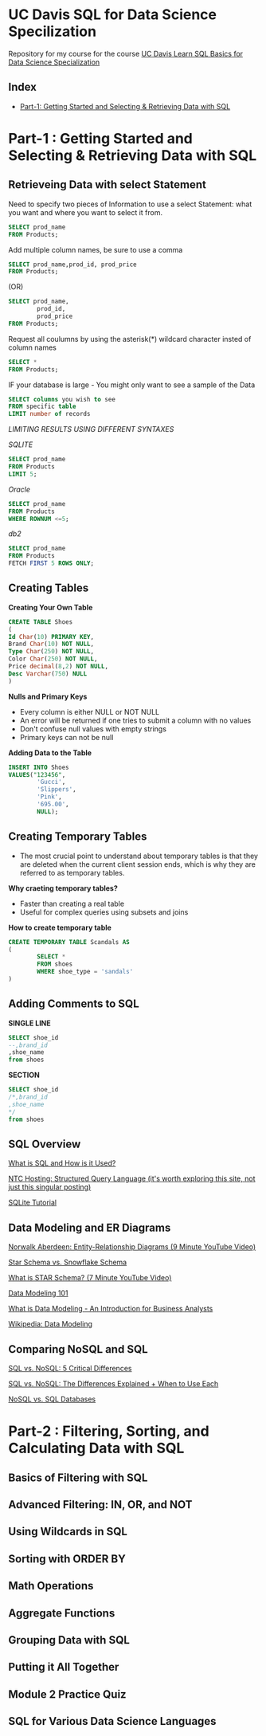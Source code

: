 # UC Davis SQL for Data Science Specilization
Repository for my course for the course [UC Davis Learn SQL Basics for Data Science Specialization](https://www.coursera.org/specializations/learn-sql-basics-data-science)

## Index

- [Part-1: Getting Started and Selecting & Retrieving Data with SQL](#part-1-getting-started-and-selecting--retrieving-data-with-sql)


# Part-1 : Getting Started and Selecting & Retrieving Data with SQL

## Retrieveing Data with select Statement
Need to specify two pieces of Information to use a select Statement: what you want and where you want to select it from.

```SQL
SELECT prod_name
FROM Products;
```

Add multiple column names, be sure to use a comma

```SQL
SELECT prod_name,prod_id, prod_price
FROM Products;
```
(OR)

```SQL
SELECT prod_name,
        prod_id,
        prod_price
FROM Products;
```
Request all coulumns by using the asterisk(*) wildcard character insted of column names

```SQL
SELECT *
FROM Products;
```

IF your database is large - You might only want to see a sample of the Data

```SQL
SELECT columns you wish to see
FROM specific table
LIMIT number of records
```

*LIMITING RESULTS USING DIFFERENT SYNTAXES*

*SQLITE*
```sql
SELECT prod_name
FROM Products
LIMIT 5;
```

*Oracle*
```sql
SELECT prod_name
FROM Products
WHERE ROWNUM <=5;
```

*db2*
```sql
SELECT prod_name
FROM Products
FETCH FIRST 5 ROWS ONLY;
```

## Creating Tables

**Creating Your Own Table**

```SQL
CREATE TABLE Shoes
(
Id Char(10) PRIMARY KEY,
Brand Char(10) NOT NULL,
Type Char(250) NOT NULL,
Color Char(250) NOT NULL,
Price decimal(8,2) NOT NULL,
Desc Varchar(750) NULL
)
```

**Nulls and Primary Keys**

- Every column is either NULL or NOT NULL
- An error will be returned if one tries to submit a column with no values
- Don't confuse null values with empty strings
- Primary keys can not be null

**Adding Data to the Table**

```SQL
INSERT INTO Shoes
VALUES("123456",
        'Gucci',
        'Slippers',
        'Pink',
        '695.00',
        NULL);
```

## Creating Temporary Tables

- The most crucial point to understand about temporary tables is that they are deleted when the current client session ends, which is why they are referred to as temporary tables.

**Why craeting temporary tables?**

- Faster than creating a real table
- Useful for complex queries using subsets and joins

**How to create temporary table**

```SQL
CREATE TEMPORARY TABLE Scandals AS
(
        SELECT *
        FROM shoes
        WHERE shoe_type = 'sandals'
)
```

## Adding Comments to SQL

**SINGLE LINE**
```SQL
SELECT shoe_id
--,brand_id
,shoe_name
from shoes
```

**SECTION**
```SQL
SELECT shoe_id
/*,brand_id
,shoe_name
*/
from shoes
```

## SQL Overview

[What is SQL and How is it Used?](https://aws.amazon.com/what-is/sql/)

[NTC Hosting: Structured Query Language (it's worth exploring this site, not just this singular posting)](https://www.ntchosting.com/encyclopedia/databases/structured-query-language/)

[SQLite Tutorial](https://www.w3resource.com/sqlite/)

## Data Modeling and ER Diagrams

[Norwalk Aberdeen: Entity-Relationship Diagrams (9 Minute YouTube Video)](https://www.youtube.com/watch?v=c0_9Y8QAstg)

[Star Schema vs. Snowflake Schema](https://vertabelo.com/blog/data-warehouse-modeling-star-schema-vs-snowflake-schema/)

[What is STAR Schema? (7 Minute YouTube Video)](https://www.youtube.com/watch?v=hQvCOBv_-LE)

[Data Modeling 101](http://www.agiledata.org/essays/dataModeling101.html)

[What is Data Modeling - An Introduction for Business Analysts](http://business-analysis-excellence.com/what-is-data-modeling/)

[Wikipedia: Data Modeling](https://en.wikipedia.org/wiki/Data_modeling)

## Comparing NoSQL and SQL

[SQL vs. NoSQL: 5 Critical Differences](https://www.integrate.io/blog/the-sql-vs-nosql-difference/#:~:text=SQL%20databases%20are%20vertically%20scalable,data%20like%20documents%20or%20JSON.)

[SQL vs. NoSQL: The Differences Explained + When to Use Each](https://www.coursera.org/articles/nosql-vs-sql)

[NoSQL vs. SQL Databases](https://www.coursera.org/articles/nosql-vs-sql)

# Part-2 : Filtering, Sorting, and Calculating Data with SQL

## Basics of Filtering with SQL

## Advanced Filtering: IN, OR, and NOT
## Using Wildcards in SQL
## Sorting with ORDER BY
## Math Operations
## Aggregate Functions
## Grouping Data with SQL
## Putting it All Together
## Module 2 Practice Quiz
## SQL for Various Data Science Languages














